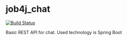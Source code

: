 # job4j_chat

[![Build Status](https://app.travis-ci.com/kalenikov/job4j_chat.svg?branch=master)](https://app.travis-ci.com/kalenikov/job4j_chat)

Basic REST API for chat. Used technology is Spring Boot

